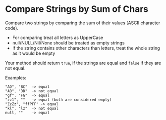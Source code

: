 # Compare Strings by Sum of Chars

Compare two strings by comparing the sum of their values (ASCII character code).

* For comparing treat all letters as UpperCase
* null/NULL/Nil/None should be treated as empty strings
* If the string contains other characters than letters, treat the whole string as it would be empty

Your method should return `true`, if the strings are equal and `false` if they are not equal.

Examples:

    "AD", "BC"  -> equal
    "AD", "DD"  -> not equal
    "gf", "FG"  -> equal
    "zz1", ""   -> equal (both are considered empty)
    "ZzZz", "ffPFF" -> equal
    "kl", "lz"  -> not equal
    null, ""    -> equal
